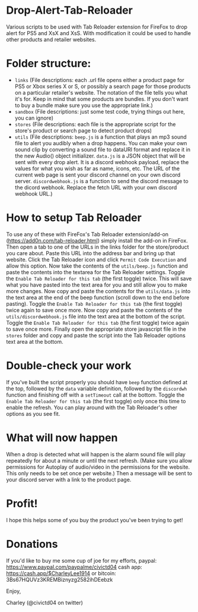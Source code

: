 # Drop-Alert-Tab-Reloader

Various scripts to be used with Tab Reloader extension for FireFox to drop alert for PS5 and XsX and XsS. With modification it could be used to handle other products and retailer websites.

# Folder structure:

- `links` (File descriptions: each .url file opens either a product page for PS5 or Xbox series X or S, or possibly a search page for those products on a particular retailer's website. The notation of the file tells you what it's for. Keep in mind that some products are bundles. If you don't want to buy a bundle make sure you use the appropriate link.)
- `sandbox` (File descriptions: just some test code, trying things out here, you can ignore)
- `stores` (File descriptions: each file is the appropriate script for the store's product or search page to detect product drops)
- `utils` (File descriptions: `beep.js` is a function that plays an mp3 sound file to alert you audibly when a drop happens. You can make your own sound clip by converting a sound file to dataURI format and replace it in the new Audio() object initializer. `data.js` is a JSON object that will be sent with every drop alert. It is a discord webhook payload, replace the values for what you wish as far as name, icons, etc. The URL of the current web page is sent your discord channel on your own discord server. `discordwebhook.js` is a function to send the discord message to the dicord webhook. Replace the fetch URL with your own discord webhook URL.)

# How to setup Tab Reloader

To use any of these with FireFox's Tab Reloader extension/add-on (https://add0n.com/tab-reloader.html) simply install the add-on in FireFox. Then open a tab to one of the URLs in the links folder for the store/product you care about. Paste this URL into the address bar and bring up that website. Click the Tab Reloader icon and click `Permit Code Execution` and allow this option. Now take the contents of the `utils/beep.js` function and paste the contents into the textarea for the Tab Reloader settings. Toggle the `Enable Tab Reloader for this tab` (the first toggle) twice. This will save what you have pasted into the text area for you and still allow you to make more changes. Now copy and paste the contents for the `utils/data.js` into the text area at the end of the beep function (scroll down to the end before pasting). Toggle the `Enable Tab Reloader for this tab` (the first toggle) twice again to save once more. Now copy and paste the contents of the `utils/discordwebhook.js` file into the text area at the bottom of the script. Toggle the `Enable Tab Reloader for this tab` (the first toggle) twice again to save once more. Finally open the appropriate store javascript file in the `stores` folder and copy and paste the script into the Tab Reloader options text area at the bottom.

# Double-check your work

If you've built the script properly you should have `beep` function defined at the top, followed by the `data` variable definition, followed by the `discordwh` function and finishing off with a `setTimeout` call at the bottom. Toggle the `Enable Tab Reloader for this tab` (the first toggle) only once this time to enable the refresh. You can play around with the Tab Reloader's other options as you see fit.

# What will now happen

When a drop is detected what will happen is the alarm sound file will play repeatedly for about a minute or until the next refresh. (Make sure you allow permissions for Autoplay of audio/video in the permissions for the website. This only needs to be set once per website.) Then a message will be sent to your discord server with a link to the product page.

# Profit!

I hope this helps some of you buy the product you've been trying to get!

# Donations

If you'd like to buy me some cup of joe for my efforts, paypal: https://www.paypal.com/paypalme/civictd04 cash app: https://cash.app/$CharleyLee1914 or bitcoin: 3Bs67HQUVz3KREMBiznyzg2582ihDEebzk

Enjoy,

Charley (@civictd04 on twitter)
